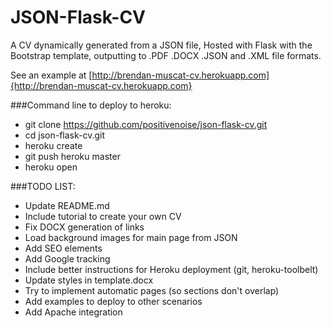 JSON-Flask-CV
=============

A CV dynamically generated from a JSON file, Hosted with Flask with the Bootstrap template, outputting to .PDF .DOCX .JSON and .XML file formats.

See an example at [http://brendan-muscat-cv.herokuapp.com]{http://brendan-muscat-cv.herokuapp.com}

###Command line to deploy to heroku:

* git clone https://github.com/positivenoise/json-flask-cv.git
* cd json-flask-cv.git
* heroku create
* git push heroku master
* heroku open

###TODO LIST:

* Update README.md
* Include tutorial to create your own CV
* Fix DOCX generation of links
* Load background images for main page from JSON
* Add SEO elements
* Add Google tracking
* Include better instructions for Heroku deployment (git, heroku-toolbelt)
* Update styles in template.docx
* Try to implement automatic pages (so sections don't overlap)
* Add examples to deploy to other scenarios
* Add Apache integration
